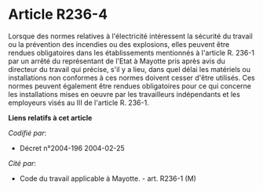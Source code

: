 # Article R236-4

Lorsque des normes relatives à l'électricité intéressent la sécurité du travail ou la prévention des incendies ou des
explosions, elles peuvent être rendues obligatoires dans les établissements mentionnés à l'article R. 236-1 par un arrêté du
représentant de l'Etat à Mayotte pris après avis du directeur du travail qui précise, s'il y a lieu, dans quel délai les
matériels ou installations non conformes à ces normes doivent cesser d'être utilisés. Ces normes peuvent également être
rendues obligatoires pour ce qui concerne les installations mises en oeuvre par les travailleurs indépendants et les
employeurs visés au III de l'article R. 236-1.

**Liens relatifs à cet article**

_Codifié par_:

  - Décret n°2004-196 2004-02-25

_Cité par_:

  - Code du travail applicable à Mayotte. - art. R236-1 (M)
